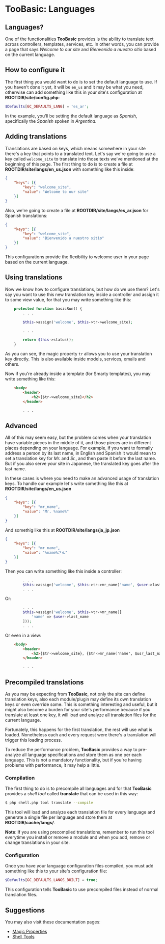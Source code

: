 # TooBasic: Languages
## Languages?
One of the functionalities __TooBasic__ provides is the ability to translate text
across controllers, templates, services, etc.
In other words, you can provide a page that says _Welcome to our site_ and
_Bienvenido a nuestro sitio_ based on the current language.

## How to configure it
The first thing you would want to do is to set the default language to use.
If you haven't done it yet, it will be `en_us` and it may be what you need,
otherwise can add something like this in your site's configuration at
__ROOTDIR/site/config.php__:
```php
$Defaults[GC_DEFAULTS_LANG] = 'es_ar';
```
In the example, you'll be setting the default language as _Spanish_, specifically
the _Spanish_ spoken in _Argentina_.

## Adding translations
Translations are based on keys, which means somewhere in your site there's a key
that points to a translated text.
Let's say we're going to use a key called `welcome_site` to translate into those
texts we've mentioned at the beginning of this page.
The first thing to do is to create a file at __ROOTDIR/site/langs/en_us.json__
with something like this inside:
```json
{
    "keys": [{
        "key": "welcome_site",
        "value": "Welcome to our site"
    }]
}
```
Also, we're going to create a file at __ROOTDIR/site/langs/es_ar.json__ for
Spanish translations:
```json
{
    "keys": [{
        "key": "welcome_site",
        "value": "Bienvenido a nuestro sitio"
    }]
}
```

This configurations provide the flexibility to welcome user in your page based on
the current language.

## Using translations
Now we know how to configure translations, but how do we use them?
Let's say you want to use this new translation key inside a controller and assign
it to some view value, for that you may write something like this:
```php
	protected function basicRun() {
		. . .

		$this->assign('welcome', $this->tr->welcome_site);

		. . .

		return $this->status();
	}
```
As you can see, the magic property `tr` allows you to use your translation key
directly.
This is also available inside models, services, emails and others.

Now if you're already inside a template (for Smarty templates), you may write
something like this:
```html
	<body>
		<header>
			<h2>{$tr->welcome_site}</h2>
		</header>

		. . .
```

## Advanced
All of this may seem easy, but the problem comes when your translation have
variable pieces in the middle of it, and those pieces are in different places
depending on your language.
For example, if you want to formally address a person by its last name, in English
and Spanish it would mean to set a translation key for _Mr._ and _Sr._, and then
paste it before the last name.
But if you also serve your site in Japanese, the translated key goes after the
last name.

In these cases is where you need to make an advanced usage of translation keys.
To handle our example let's write something like this at
__ROOTDIR/site/langs/en_us.json__
```json
{
    "keys": [{
        "key": "mr_name",
        "value": "Mr. %name%"
    }]
}
```
And somethig like this at __ROOTDIR/site/langs/ja_jp.json__
```json
{
    "keys": [{
        "key": "mr_name",
        "value": "%name%さん"
    }]
}
```
Then you can write something like this inside a controller:
```php
		. . .
		$this->assign('welcome', $this->tr->mr_name('name', $user->last_name));
		. . .

```
Or:
```php
		. . .
		$this->assign('welcome', $this->tr->mr_name([
			'name' => $user->last_name
		]));
		. . .

```
Or even in a view:
```html
	<body>
		<header>
			<h2>{$tr->welcome_site}, {$tr->mr_name('name', $usr_last_name)}</h2>
		</header>

		. . .
```

## Precompiled translations
As you may be expecting from __TooBasic__, not only the site can define
translation keys, also each module/plugin may define its own translation keys or
even override some.
This is something interesting and useful, but it might also become a burden for
your site's performance because if you translate at least one key, it will load
and analyze all translation files for the current language.

Fortunately, this happens for the first translation, the rest will use what is
loaded.
Nonetheless each and every request were there's a translation will trigger this
loading process.

To reduce the performance problem, __TooBasic__ provides a way to pre-analyze all
language specifications and store them as one per each language.
This is not a mandatory functionality, but if you're having problems with
performance, it may help a little.

### Compilation
The first thing to do is to precompile all languages and for that __TooBasic__
provides a _shell tool_ called __translate__ that can be used in this way:
```bash
$ php shell.php tool translate --compile
```
This tool will load and analyze each translation file for every language and
generate a single file per language and store them at __ROOTDIR/cache/langs/__.

__Note__: If you are using precompiled translations, remember to run this tool
everytime you install or remove a module and when you add, remove or change
translations in your site.

### Configuration
Once you have your language configuration files compiled, you must add something
like this to your site's configuration file:
```php
$Defaults[GC_DEFAULTS_LANGS_BUILT] = true;
```
This configuration tells __TooBasic__ to use precompiled files instead of normal
translation files.

## Suggestions
You may also visit these documentation pages:

* [Magic Properties](magicprop.md)
* [Shell Tools](shelltools.md)

<!--:GBSUMMARY:MVC:7:Languages:-->
